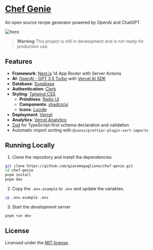 # [Chef Genie](https://chef-genie.vercel.app)

An open source recipe generator powered by OpenAi and ChatGPT.

![hero](public/og.png)

> **Warning**
This project is still in development and is not ready for production use.

## Features

- **Framework**: [Next.js](https://nextjs.org/) 14 App Router with Server Actions
- **AI**: [OpenAI - GPT 3.5 Turbo](https://openai.com) with [Vercel AI SDK](https://sdk.vercel.ai)
- **Database**: [Supabase](https://supabase.com/)
- **Authentication**: [Clerk](https://clerk.com/)
- **Styling**: [Tailwind CSS](https://tailwindcss.com/)
  - **Primitives**: [Radix UI](https://radix-ui.com/)
  - **Components**: [shadcn/ui](https://ui.shadcn.com/)
  - **Icons**: [Lucide](https://lucide.dev/)
- **Deployment**: [Vercel](https://vercel.com/)
- **Analytics**: [Vercel Analytics](https://vercel.com/analytics/)
- [Zod](https://zod.dev/) for TypeScript-first schema declaration and validation  
- Automatic import sorting with `@ianvs/prettier-plugin-sort-imports`

## Running Locally

1. Clone the repository and install the dependencies

```bash
git clone https://github.com/giacomogaglione/chef-genie.git
cd chef-genie
pnpm install
pnpm dev
```

2. Copy the `.env.example` to `.env` and update the variables.

```bash
cp .env.example .env
```

3. Start the development server

```bash
pnpm run dev
```

## License

Licensed under the [MIT license](https://github.com/giacomogaglione/chef-gpt/blob/main/LICENSE.md).
